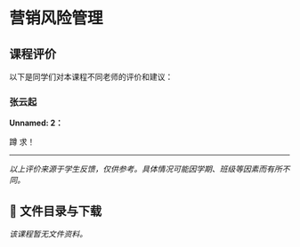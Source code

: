 # 营销风险管理

## 课程评价

以下是同学们对本课程不同老师的评价和建议：

### 张云起

**Unnamed: 2：**

蹲 求！

---

*以上评价来源于学生反馈，仅供参考。具体情况可能因学期、班级等因素而有所不同。*
## 📄 文件目录与下载

_该课程暂无文件资料。_
